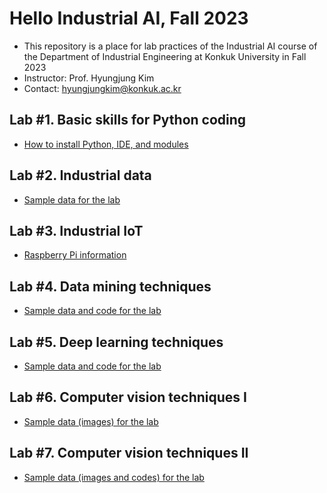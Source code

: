 # Hello Industrial AI, Fall 2023
 - This repository is a place for lab practices of the Industrial AI course of the Department of Industrial Engineering at Konkuk University in Fall 2023
 - Instructor: Prof. Hyungjung Kim
 - Contact: hyungjungkim@konkuk.ac.kr

## Lab #1. Basic skills for Python coding
 - [How to install Python, IDE, and modules](how-to-install-python-env.md)

## Lab #2. Industrial data
 - [Sample data for the lab](/practice-industrial-data.md)

## Lab #3. Industrial IoT
 - [Raspberry Pi information](/raspberry-pi-practice.md)

## Lab #4. Data mining techniques
 - [Sample data and code for the lab](/data-mining-techniques.md)

## Lab #5. Deep learning techniques
 - [Sample data and code for the lab](/deep-learning-techniques.md)

## Lab #6. Computer vision techniques I
  - [Sample data (images) for the lab](/computer-vision-techniques-I.md)
  
## Lab #7. Computer vision techniques II
  - [Sample data (images and codes) for the lab](/computer-vision-techniques-II.md)